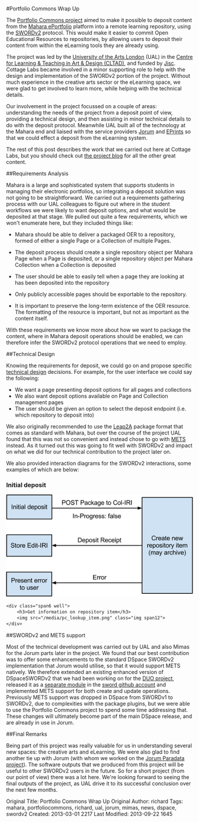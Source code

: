 #Portfolio Commons Wrap Up

The [Portfolio Commons project](/projects/portfolio-commons) aimed to make it possible to deposit content from the [Mahara ePortfolio](https://mahara.org/) platform into a remote learning repository, using the [SWORDv2](http://swordapp.org) protocol. This would make it easier to commit Open Educational Resources to repositories, by allowing users to deposit their content from within the eLearning tools they are already using.

The project was led by the [University of the Arts London](http://www.arts.ac.uk/) (UAL) in the [Centre for Learning & Teaching in Art & Design (CLTAD)](http://www.arts.ac.uk/cltad/), and funded by [Jisc](http://www.jisc.ac.uk).  Cottage Labs became involved in a minor supporting role to help with the design and implementation of the SWORDv2 portion of the project.  Without much experience in the creative arts sector or the eLearning space, we were glad to get involved to learn more, while helping with the technical details.

Our involvement in the project focussed on a couple of areas: understanding the needs of the project from a deposit point of view, providing a technical design, and then assisting in minor technical details to do with the deposit protocol.  Meanwhile UAL built all of the technology at the Mahara end and liaised with the service providers [Jorum](http://www.jorum.ac.uk) and [EPrints](http://eprints.org) so that we could effect a deposit from the eLearning system.

The rest of this post describes the work that we carried out here at Cottage Labs, but you should check out [the project blog](http://portfoliocommons.myblog.arts.ac.uk/) for all the other great content.

##Requirements Analysis

Mahara is a large and sophisticated system that supports students in managing their electronic portfolios, so integrating a deposit solution was not going to be straightforward.  We carried out a requirements gathering process with our UAL colleagues to figure out where in the student workflows we were likely to want deposit options, and what would be deposited at that stage.  We pulled out quite a few requirements, which we won't enumerate here, but they included things like:

* Mahara should be able to deliver a packaged OER to a repository, formed of either a single Page or a Collection of multiple Pages.

* The deposit process should create a single repository object per Mahara Page when a Page is deposited, or a single repository object per Mahara Collection when a Collection is deposited

* The user should be able to easily tell when a page they are looking at has been deposited into the repository

* Only publicly accessible pages should be exportable to the repository.

* It is important to preserve the long-term existence of the OER resource.  The formatting of the resource is important, but not as important as the content itself.

With these requirements we know more about how we want to package the content, where in Mahara deposit operations should be enabled, we can therefore infer the SWORDv2 protocol operations that we need to employ.

##Technical Design

Knowing the requirements for deposit, we could go on and propose specific [technical design](https://docs.google.com/document/d/1d25v5xvTp9nJIlmP4ydo9M9y9oMxWDzt6NV7JJYFNHo/edit?usp=sharing) decisions.  For example, for the user interface we could say the following:

* We want a page presenting deposit options for all pages and collections
* We also want deposit options available on Page and Collection management pages
* The user should be given an option to select the deposit endpoint (i.e. which repository to deposit into)

We also originally recommended to use the [Leap2A](http://www.leapspecs.org/2A/) package format that comes as standard with Mahara, but over the course of the project UAL found that this was not so convenient and instead chose to go with [METS](http://www.loc.gov/standards/mets/) instead.  As it turned out this was going to fit well with SWORDv2 and impact on what we did for our technical contribution to the project later on.

We also provided interaction diagrams for the SWORDv2 interactions, some examples of which are below:

<div class="row-fluid" style="margin-bottom: 15px;">
    <div class="span6 well">
        <h3>Initial deposit</h3>
         <img src="/media/pc_initial_deposit.png" class="img span12">
    </div>
    
    <div class="span6 well">
        <h3>Get information on repository item</h3>
        <img src="/media/pc_lookup_item.png" class="img span12">
    </div>
</div>

##SWORDv2 and METS support

Most of the technical development was carried out by UAL and also Mimas for the Jorum parts later in the project.  We found that our best contribution was to offer some enhancements to the standard DSpace SWORDv2 implementation that Jorum would utilise, so that it would support METS natively.  We therefore extended an existing enhanced version of DSpaceSWORDv2 that we had been working on for the [DUO project](/projects/duo), released it as a [separate module](https://github.com/swordapp/DSpaceSWORDv2) in the [sword github account](https://github.com/swordapp) and implemented METS support for both create and update operations.  Previously METS support was dropped in DSpace from SWORDv1 to SWORDv2, due to complexities with the package plugins, but we were able to use the Portfolio Commons project to spend some time addressing that.  These changes will ultimately become part of the main DSpace release, and are already in use in Jorum.

##Final Remarks

Being part of this project was really valuable for us in understanding several new spaces: the creative arts and eLearning.  We were also glad to find another tie up with Jorum (with whom we worked on the [Jorum Paradata project](/projects/jorum-paradata)).  The software outputs that we produced from this project will be useful to other SWORDv2 users in the future.  So for a short project (from our point of view) there was a lot here.  We're looking forward to seeing the final outputs of the project, as UAL drive it to its successful conclusion over the next few months.











Original Title: Portfolio Commons Wrap Up
Original Author: richard
Tags: mahara, portfoliocommons, richard, ual, jorum, mimas, news, dspace, swordv2
Created: 2013-03-01 2217
Last Modified: 2013-09-22 1645
